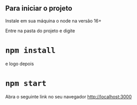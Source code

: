 ## Para iniciar o projeto

Instale em sua máquina o node na versão 16+

Entre na pasta do projeto e digite

# `npm install`

e logo depois

# `npm start`

Abra o seguinte link no seu navegador [http://localhost:3000](http://localhost:3000)
